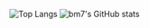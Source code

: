 ![Top Langs](https://github-readme-stats.vercel.app/api/top-langs/?username=bm777&theme=buefy&layout=compact)
![bm7's GitHub stats](https://github-readme-stats.vercel.app/api?username=bm777&show_icons=true)

